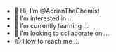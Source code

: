 - 👋 Hi, I’m @AdrianTheChemist
- 👀 I’m interested in ...
- 🌱 I’m currently learning ...
- 💞️ I’m looking to collaborate on ...
- 📫 How to reach me ...

<!---
AdrianTheChemist/AdrianTheChemist is a ✨ special ✨ repository because its `README.md` (this file) appears on your GitHub profile.
You can click the Preview link to take a look at your changes.
--->
